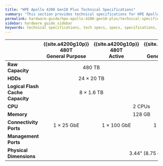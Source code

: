 ```yaml
---
title: "HPE Apollo 4200 Gen10 Plus Technical Specifications"
summary: "This section provides technical specifications for HPE Apollo 4200 Gen10 Plus node types."
permalink: hardware-guide/hpe-apollo-4200-gen10-plus/technical-specifications.html
sidebar: hardware_guide_sidebar
keywords: technical specifications, tech specs, specs, specifications, HPE, Apollo 4200 Gen10 Plus
---
```


<table>
<thead>
  <tr>
    <th></th>
    <th>{{site.a4200g10p}} 480T<br>General Purpose</th>
    <th>{{site.a4200g10p}} 480T<br>Active</th>
    <th>{{site.a4200g10p}} 240T<br>General Purpose</th>
    <th>{{site.a4200g10p}} 240T<br>Actve</th>
    <th>{{site.a4200g10p}} 90T<br>Active</th>
    <th>{{site.a4200g10p}} 36T<br>Actve</th>    
  </tr>
</thead>
<tbody>
  <tr>
    <td><strong>Raw Capacity</strong></td>
    <td colspan="2" style="text-align: center;">480 TB</td>
    <td colspan="2" style="text-align: center;">240 TB</td>
    <td style="text-align: center;">90 TB</td>
    <td style="text-align: center;">36 TB</td>
  </tr>
  <tr>
    <td><strong>HDDs</strong></td>
    <td colspan="2" style="text-align: center;">24 &times; 20 TB</td>
    <td colspan="2" style="text-align: center;">24 &times; 10 TB</td>
    <td style="text-align: center;">9 &times; 10 TB</td>
    <td style="text-align: center;">9 &times; 4 TB</td>
  </tr>
  <tr>
    <td><strong>Logical Flash Cache Capacity</strong></td>
    <td colspan="2" style="text-align: center;">8 &times; 1.6 TB</td>
    <td colspan="2" style="text-align: center;">8 &times; 0.8 TB</td>
    <td colspan="2" style="text-align: center;">3 &times; 0.8 TB</td>
  </tr>
  <tr>
    <td><strong>CPU</strong></td>
    <td colspan="4" style="text-align: center;">2 CPUs</td>
    <td colspan="2" style="text-align: center;">1 CPU</td>
  </tr>
  <tr>
    <td><strong>Memory</strong></td>
    <td colspan="4" style="text-align: center;">128 GB</td>
    <td colspan="2" style="text-align: center;">64 GB</td>
  </tr>
  <tr>
    <td><strong>Connectivity Ports</strong></td>
    <td style="text-align: center;">1 &times; 25 GbE</td>
    <td style="text-align: center;">1 &times; 100 GbE</td>
    <td style="text-align: center;">1 &times; 25 GbE</td>
    <td style="text-align: center;">1 &times; 100 GbE</td>
    <td colspan="2" style="text-align: center;">1 &times; 25 GbE</td>
  </tr>
  <tr>
    <td><strong>Management Ports</strong></td>
    <td colspan="6" style="text-align: center;">2 &times; iLO 1 GbE baseT (RJ45)</td>
  </tr>
  <tr>
    <td><strong>Physical Dimensions</strong></td>
    <td colspan="6" style="text-align: center;">3.44" (8.75 cm) &times; 17.63" (44.8 cm) &times; 33" (83.79 cm)</td>
  </tr>
</tbody>
</table>
